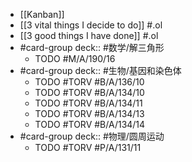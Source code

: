 - [[Kanban]]
- [[3 vital things I decide to do]] #.ol
- [[3 good things I have done]] #.ol
- #card-group 
   deck:: #数学/解三角形
	- TODO #M/A/190/16
- #card-group 
   deck:: #生物/基因和染色体
	- TODO #TORV #B/A/136/10
	- TODO #TORV #B/A/134/10
	- TODO #TORV #B/A/134/11
	- TODO #TORV #B/A/134/13
	- TODO #TORV #B/A/134/14
- #card-group 
   deck:: #物理/圆周运动
	- TODO #TORV #P/A/131/11